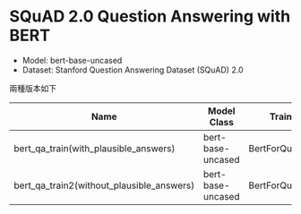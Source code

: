 # SQuAD 2.0 Question Answering with BERT

* Model: bert-base-uncased
* Dataset: Stanford Question Answering Dataset (SQuAD) 2.0

兩種版本如下

| Name         | Model Class   | Training Method  |
|-------|-------|-------|
| bert_qa_train(with_plausible_answers) | bert-base-uncased | BertForQuestionAnswering |
| bert_qa_train2(without_plausible_answers) | bert-base-uncased | BertForQuestionAnswering |

